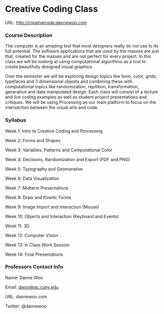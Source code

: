 Creative Coding Class
============

URL: http://creativecode.dannewoo.com

### Course Description

The computer is an amazing tool that most designers really do not use to its full potential. The software applications that are used by the masses are just that, created for the masses and are not perfect for every project. In this class we will be looking at using computational algorithms as a tool to create beautifully designed visual graphics.

Over the semester we will be exploring design topics like form, color, grids, typefaces and 3 dimensional objests and combining these with computational topics like randomization, repitition, transformation, generative and data manipulated design. Each class will consist of a lecture and live coding examples as well as student project presentations and critiques. We will be using Processing as our main platform to focus on the intersection between the visual arts and code.

### Syllabus

Week 1: Intro to Creative Coding and Processing

Week 2: Forms and Shapes

Week 3: Variables, Patterns and Computational Color

Week 4: Decisions, Randomization and Export (PDF and PNG)

Week 5: Typography and Geomerative

Week 6: Data Visualization

Week 7: Midterm Presentations

Week 8: Draw and Kinetic Forms

Week 9: Image Import and Interaction (Mouse)

Week 10: Objects and Interaction (Keyboard and Events)

Week 11: 3D

Week 12: Computer Vision

Week 13: In Class Work Session

Week 14: Final Presentations

### Professors Contact Info

Name: Danne Woo

Email: dwoo@qc.cuny.edu

URL: dannewoo.com

Twitter: @dannewoo
